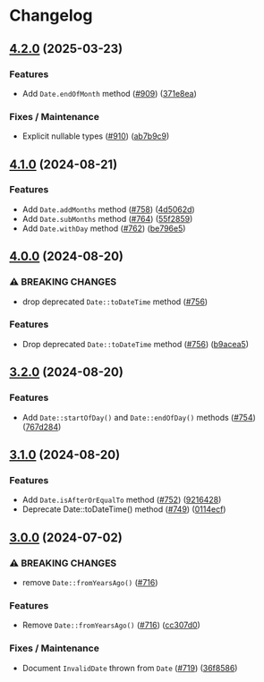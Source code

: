 # Changelog

## [4.2.0](https://github.com/Lendable/clock/compare/4.1.0...4.2.0) (2025-03-23)


### Features

* Add `Date.endOfMonth` method ([#909](https://github.com/Lendable/clock/issues/909)) ([371e8ea](https://github.com/Lendable/clock/commit/371e8ea8d378cea95dafe825493a7dc0cda98f5b))


### Fixes / Maintenance

* Explicit nullable types ([#910](https://github.com/Lendable/clock/issues/910)) ([ab7b9c9](https://github.com/Lendable/clock/commit/ab7b9c911a3abb00cf9d082be330e62063d51e71))

## [4.1.0](https://github.com/Lendable/clock/compare/4.0.0...4.1.0) (2024-08-21)


### Features

* Add `Date.addMonths` method ([#758](https://github.com/Lendable/clock/issues/758)) ([4d5062d](https://github.com/Lendable/clock/commit/4d5062d858102f30411133c889323223b79418a4))
* Add `Date.subMonths` method ([#764](https://github.com/Lendable/clock/issues/764)) ([55f2859](https://github.com/Lendable/clock/commit/55f2859ebe6a267170d998f48e16b676e09486eb))
* Add `Date.withDay` method ([#762](https://github.com/Lendable/clock/issues/762)) ([be796e5](https://github.com/Lendable/clock/commit/be796e58603856aeceb08fbd4108b27e91752b9d))

## [4.0.0](https://github.com/Lendable/clock/compare/3.2.0...4.0.0) (2024-08-20)


### ⚠ BREAKING CHANGES

* drop deprecated `Date::toDateTime` method ([#756](https://github.com/Lendable/clock/issues/756))

### Features

* Drop deprecated `Date::toDateTime` method ([#756](https://github.com/Lendable/clock/issues/756)) ([b9acea5](https://github.com/Lendable/clock/commit/b9acea5296276dd2d3fd9e0f5c5027bf790d7187))

## [3.2.0](https://github.com/Lendable/clock/compare/3.1.0...3.2.0) (2024-08-20)


### Features

* Add `Date::startOfDay()` and `Date::endOfDay()` methods ([#754](https://github.com/Lendable/clock/issues/754)) ([767d284](https://github.com/Lendable/clock/commit/767d2845de34bc4d5d3183d9e50bf94eb221b53f))

## [3.1.0](https://github.com/Lendable/clock/compare/3.0.0...3.1.0) (2024-08-20)


### Features

* Add `Date.isAfterOrEqualTo` method ([#752](https://github.com/Lendable/clock/issues/752)) ([9216428](https://github.com/Lendable/clock/commit/9216428e647be0327e92fa9dbc3b1df05863ef28))
* Deprecate Date::toDateTime() method ([#749](https://github.com/Lendable/clock/issues/749)) ([0114ecf](https://github.com/Lendable/clock/commit/0114ecf433a1ce342a5591853d33de391e6df79a))

## [3.0.0](https://github.com/Lendable/clock/compare/2.6.0...3.0.0) (2024-07-02)


### ⚠ BREAKING CHANGES

* remove `Date::fromYearsAgo()` ([#716](https://github.com/Lendable/clock/issues/716))

### Features

* Remove `Date::fromYearsAgo()` ([#716](https://github.com/Lendable/clock/issues/716)) ([cc307d0](https://github.com/Lendable/clock/commit/cc307d060539ee574d639c8d736d29a4072b4dc3))


### Fixes / Maintenance

* Document `InvalidDate` thrown from `Date` ([#719](https://github.com/Lendable/clock/issues/719)) ([36f8586](https://github.com/Lendable/clock/commit/36f85868678743aa4ef78bd7a6a5fdc06094d79f))
